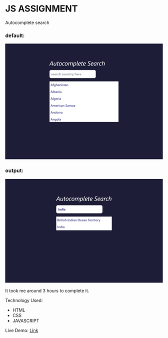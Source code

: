 # JS ASSIGNMENT

Autocomplete search

### default:

![default](./default.png)

### output:

![output](./output.png)

It took me around 3 hours to complete it.

Technology Used:

- HTML
- CSS
- JAVASCRIPT

Live Demo: [Link](https://js-autocomplete-search.netlify.app/)
